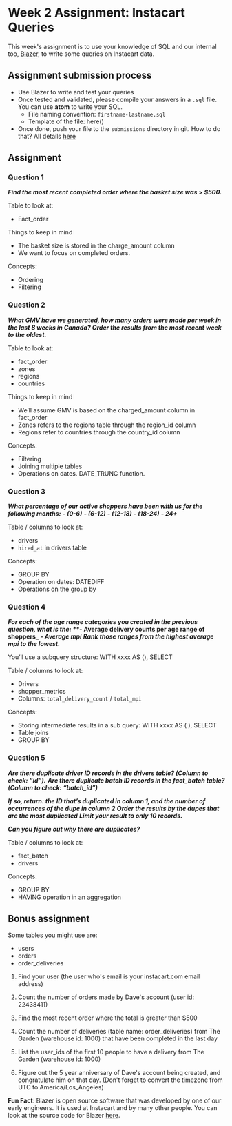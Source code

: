 # Week 2 Assignment: Instacart Queries

This week's assignment is to use your knowledge of SQL and our internal too, [Blazer](https://blazer.instacart.com/), to write some queries on Instacart data.

## Assignment submission process

- Use Blazer to write and test your queries
- Once tested and validated, please compile your answers in a `.sql` file. You can use **atom** to write your SQL. 
  - File naming convention: `firstname-lastname.sql`
  - Template of the file: here()
- Once done, push your file to the `submissions` directory in git. How to do that? All details [here](https://github.com/carrot-u/assignments-2019)

## Assignment

### Question 1

**_Find the most recent completed order where the basket size was > $500._**

Table to look at:
- Fact_order

Things to keep in mind
- The basket size is stored in the charge_amount column
- We want to focus on completed orders.

Concepts:
- Ordering
- Filtering

### Question 2

**_What GMV have we generated, how many orders were made per week in the last 8 weeks in Canada? Order the results from the most recent week to the oldest._**

Table to look at:
- fact_order
- zones
- regions
- countries

Things to keep in mind
- We’ll assume GMV is based on the charged_amount column in fact_order
- Zones refers to the regions table through the region_id column
- Regions refer to countries through the country_id column

Concepts:
- Filtering
- Joining multiple tables
- Operations on dates. DATE_TRUNC function.

### Question 3

**_What percentage of our active shoppers have been with us for the following months:_**
**_- (0-6)_**
**_- (6-12)_**
**_- (12-18)_**
**_- (18-24)_**
**_- 24+_**

Table / columns to look at:
- drivers
- `hired_at` in drivers table

Concepts:
- GROUP BY
- Operation on dates: DATEDIFF
- Operations on the group by

### Question 4

**_For each of the age range categories you created in the previous question, what is the:
**_- Average delivery counts per age range of shoppers_**
**_- Average mpi_**
**_Rank those ranges from the highest average mpi to the lowest._**

You’ll use a subquery structure: WITH xxxx AS (), SELECT

Table / columns to look at:
- Drivers
- shopper_metrics
- Columns: `total_delivery_count` / `total_mpi`

Concepts:
- Storing intermediate results in a sub query: WITH xxxx AS ( ), SELECT 
- Table joins
- GROUP BY

### Question 5

**_Are there duplicate driver ID records in the drivers table? (Column to check: “id”)._**
**_Are there duplicate batch ID records in the fact_batch table? (Column to check: “batch_id”)_**

**_If so, return: the ID that’s duplicated in column 1, and the number of occurrences of the dupe in column 2_**
**_Order the results by the dupes that are the most duplicated_**
**_Limit your result to only 10 records._**

**_Can you figure out why there are duplicates?_**

Table / columns to look at:
- fact_batch
- drivers

Concepts:
- GROUP BY
- HAVING operation in an aggregation

## Bonus assignment

Some tables you might use are:
- users
- orders
- order_deliveries

1) Find your user (the user who's email is your instacart.com email address)

2) Count the number of orders made by Dave's account (user id: 22438411)

3) Find the most recent order where the total is greater than $500

4) Count the number of deliveries (table name: order_deliveries) from The Garden (warehouse id: 1000) that have been completed in the last day

5) List the user_ids of the first 10 people to have a delivery from The Garden (warehouse id: 1000)

6) Figure out the 5 year anniversary of Dave's account being created, and congratulate him on that day. (Don't forget to convert the timezone from UTC to America/Los_Angeles)


**Fun Fact**: Blazer is open source software that was developed by one of our early engineers. It is used at Instacart and by many other people. You can look at the source code for Blazer [here](https://github.com/ankane/blazer).
